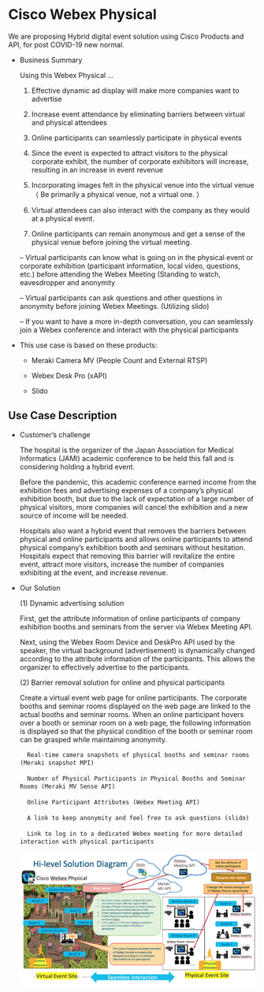 # Cisco Webex Physical

We are proposing Hybrid digital event solution using Cisco Products and API, for post COVID-19 new normal.

* Business Summary

    Using this Webex Physical …
    
    1. Effective dynamic ad display will make more companies want to advertise

    1. Increase event attendance by eliminating barriers between virtual and physical attendees

    1. Online participants can seamlessly participate in physical events

    1. Since the event is expected to attract visitors to the physical corporate exhibit, the number of corporate exhibitors will increase, resulting in an increase in event revenue

    1. Incorporating images felt in the physical venue into the virtual venue（ Be primarily a physical venue, not a virtual one. ）

    1. Virtual attendees can also interact with the company as they would at a physical event.

    1. Online participants can remain anonymous and get a sense of the physical venue before joining the virtual meeting.

    – Virtual participants can know what is going on in the physical event or corporate exhibition (participant information, local video, questions, etc.) before attending the Webex Meeting (Standing to watch, eavesdropper and anonymity

    – Virtual participants can ask questions and other questions in anonymity before joining Webex Meetings. (Utilizing slido)

    – If you want to have a more in-depth conversation, you can seamlessly join a Webex conference and interact with the physical participants

* This use case is based on these products:

    * Meraki Camera MV (People Count and External RTSP)

    * Webex Desk Pro (xAPI)

    * Slido

## Use Case Description

* Customer’s challenge

    The hospital is the organizer of the Japan Association for Medical Informatics (JAMI) academic conference to be held this fall and is considering holding a hybrid event.

    Before the pandemic, this academic conference earned income from the exhibition fees and advertising expenses of a company’s physical exhibition booth, but due to the lack of expectation of a large  number of physical visitors, more companies will cancel the exhibition and a new source of income will be needed.

    Hospitals also want a hybrid event that removes the barriers between physical and online participants and allows online participants to attend physical company’s exhibition booth and seminars without hesitation. Hospitals expect that removing this barrier will revitalize the entire event, attract more visitors, increase the number of companies exhibiting at the event, and increase revenue.

* Our Solution

    (1) Dynamic advertising solution

    First, get the attribute information of online participants of company exhibition booths and seminars from the server via Webex Meeting API.

    Next, using the Webex Room Device and DeskPro API used by the speaker, the virtual background (advertisement) is dynamically changed according to the attribute information of the participants. This allows the organizer to effectively advertise to the participants.

    (2) Barrier removal solution for online and physical participants

    Create a virtual event web page for online participants. The corporate booths and seminar rooms displayed on the web page are linked to the actual booths and seminar rooms. When an online participant hovers over a booth or seminar room on a web page, the following information is displayed so that the physical condition of the booth or seminar room can be grasped while maintaining anonymity.

        Real-time camera snapshots of physical booths and seminar rooms (Meraki snapshot MPI)

        Number of Physical Participants in Physical Booths and Seminar Rooms (Meraki MV Sense API)

        Online Participant Attributes (Webex Meeting API)

        A link to keep anonymity and feel free to ask questions (slido)

        Link to log in to a dedicated Webex meeting for more detailed interaction with physical participants
    
    ![Webex Physical](static/images/solution.png)